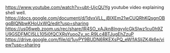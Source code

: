 https://www.youtube.com/watch?v=ubt-UjcQUYg
youtube video explaining shell well.
https://docs.google.com/document/d/1dvxVLL_jBIXEm21wCUQRhKQsgnOBgqBlQNbwKHoUxWQ/edit?usp=sharing
https://us06web.zoom.us/rec/share/lR4SO_xAJkn8IngvyIcGkSIwz1cu0h9ZU9GSDFMCI5LL105i0fQCXRsYuooZy_xc.R9Lc4BTJugEhZzuP
https://drive.google.com/file/d/1uyPY9BUDN6RKEXsPQ_eWl1ASljZK4k6e/view?usp=sharing
